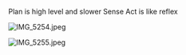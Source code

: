 Plan is high level and slower
Sense Act is like reflex

![IMG_5254.jpeg](img_5254.jpeg)

![IMG_5255.jpeg](img_5255.jpeg)
